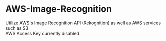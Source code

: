 # AWS-Image-Recognition
Utilize AWS's Image Recognition API (Rekognition) as well as AWS services such as S3\
AWS Access Key currently disabled
